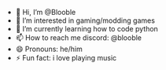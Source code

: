- 👋 Hi, I’m @Blooble
- 👀 I’m interested in gaming/modding games
- 🌱 I’m currently learning how to code python
- 📫 How to reach me discord: @blooble
- 😄 Pronouns: he/him
- ⚡ Fun fact: i love playing music

<!---
Blooble/Blooble is a ✨ special ✨ repository because its `README.md` (this file) appears on your GitHub profile.
You can click the Preview link to take a look at your changes.
--->
